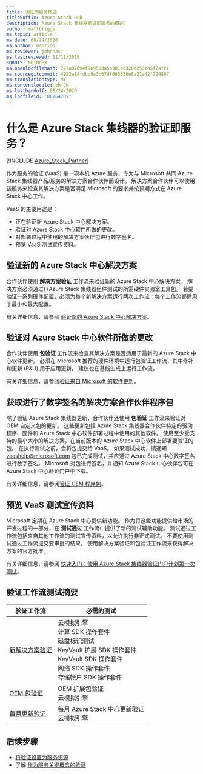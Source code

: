 ```yaml
---
title: 验证即服务概述
titleSuffix: Azure Stack Hub
description: Azure Stack 集线器验证即服务的概述。
author: mattbriggs
ms.topic: article
ms.date: 08/24/2020
ms.author: mabrigg
ms.reviewer: johnhas
ms.lastreviewed: 11/11/2019
ROBOTS: NOINDEX
ms.openlocfilehash: 777a87094f9e950da5a301ec328d253cb5f7a7c1
ms.sourcegitcommit: 4922a14fdbc8a3b67df065336e8a21a42f224867
ms.translationtype: MT
ms.contentlocale: zh-CN
ms.lasthandoff: 08/24/2020
ms.locfileid: "88764709"
---
```

# <a name="what-is-validation-as-a-service-for-azure-stack-hub"></a>什么是 Azure Stack 集线器的验证即服务？

[!INCLUDE [Azure_Stack_Partner](./includes/azure-stack-partner-appliesto.md)]

作为服务的验证 (VaaS) 是一项本机 Azure 服务，专为与 Microsoft 共同 Azure Stack 集线器产品/服务的解决方案合作伙伴而设计。 解决方案合作伙伴可以使用该服务来检查其解决方案是否满足 Microsoft 的要求并按预期方式在 Azure Stack 中心工作。

VaaS 的主要用途是：

- 正在验证新 Azure Stack 中心解决方案。
- 验证对 Azure Stack 中心软件所做的更改。
- 对部署过程中使用的解决方案伙伴包进行数字签名。
- 预览 VaaS 测试宣传资料。

## <a name="validate-a-new-azure-stack-hub-solution"></a>验证新的 Azure Stack 中心解决方案

合作伙伴使用 **解决方案验证** 工作流来验证新的 Azure Stack 中心解决方案。 解决方案必须通过)  (Azure Stack 集线器组件测试的所需硬件实验室工具包。 若要验证一系列硬件配置，必须为每个新解决方案运行两次工作流：每个工作流都适用于最小和最大配置。

有关详细信息，请参阅 [验证新的 Azure Stack 中心解决方案](azure-stack-vaas-validate-solution-new.md)。

## <a name="validate-changes-to-the-azure-stack-hub-software"></a>验证对 Azure Stack 中心软件所做的更改

合作伙伴使用 **包验证** 工作流来检查其解决方案是否适用于最新的 Azure Stack 中心软件更新。 必须在 Microsoft 推荐的硬件环境中运行包验证工作流，其中修补和更新 (P&U) 用于应用更新。 建议也在基线生成上运行工作流。

有关详细信息，请参阅[验证来自 Microsoft 的软件更新](azure-stack-vaas-validate-microsoft-updates.md)。

## <a name="get-digitally-signed-solution-partner-packages"></a>获取进行了数字签名的解决方案合作伙伴程序包

除了验证 Azure Stack 集线器更新，合作伙伴还使用 **包验证** 工作流来验证对 OEM 自定义包的更新。 这些更新包括 Azure Stack 集线器合作伙伴特定的驱动程序、固件和 Azure Stack 中心软件部署过程中使用的其他软件。 使用至少受支持的最小大小的解决方案，在当前版本的 Azure Stack 中心软件上部署要验证的包。 在执行测试之前，会将包提交给 VaaS。 如果测试成功，请通知 [vaashelp@microsoft.com](mailto:vaashelp@microsoft.com) 包已完成测试，并应通过 Azure Stack 中心数字签名进行数字签名。 Microsoft 对包进行签名，并通知 Azure Stack 中心伙伴包可在 Azure Stack 中心验证门户中下载。

有关详细信息，请参阅[验证 OEM 程序包](azure-stack-vaas-validate-oem-package.md)。

## <a name="preview-vaas-test-collateral"></a>预览 VaaS 测试宣传资料

Microsoft 定期在 Azure Stack 中心提供新功能。 作为将这些功能提供给市场的开发过程的一部分，在 **测试通过** 工作流中提供了新的测试辅助功能。 测试通过工作流包括来自其他工作流的测试宣传资料，以允许执行非正式测试。 不要使用测试通过工作流提交要审批的结果。 使用解决方案验证和包验证工作流来获得解决方案的官方批准。

有关详细信息，请参阅 [快速入门：使用 Azure Stack 集线器验证门户计划第一次测试](azure-stack-vaas-schedule-test-pass.md)。

## <a name="validation-workflow-tests-summary"></a>验证工作流测试摘要

| 验证工作流 | 必需的测试 |
|----|------------|
| [新解决方案验证](azure-stack-vaas-validate-solution-new.md) | 云模拟引擎<br>计算 SDK 操作套件<br>磁盘标识测试<br>KeyVault 扩展 SDK 操作套件<br>KeyVault SDK 操作套件<br>网络 SDK 操作套件<br>存储帐户 SDK 操作套件<br> |
| [OEM 包验证](azure-stack-vaas-validate-oem-package.md) | OEM 扩展包验证<br>云模拟引擎 |
| [每月更新验证](azure-stack-vaas-validate-microsoft-updates.md) | 每月 Azure Stack 中心更新验证<br>云模拟引擎<br> |

## <a name="next-steps"></a>后续步骤

- [将验证设置为服务资源](azure-stack-vaas-set-up-resources.md)
- 了解 [作为服务关键概念的验证](azure-stack-vaas-key-concepts.md)
